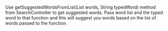 Use getSuggestedWordsFromList(List<String> words, String typedWord) method from SearchController to get suggested words. Pass word list and the typed word to that function and this will suggest you words based on the list of words passed to the function.
